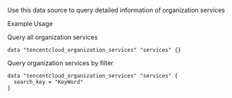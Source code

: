 Use this data source to query detailed information of organization services

Example Usage

Query all organization services

```hcl
data "tencentcloud_organization_services" "services" {}
```

Query organization services by filter

```hcl
data "tencentcloud_organization_services" "services" {
  search_key = "KeyWord"
}
```
